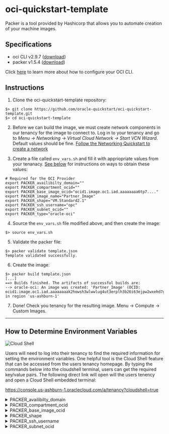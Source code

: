 # oci-quickstart-template
Packer is a tool provided by Hashicorp that allows you to automate creation of your machine images.
## Specifications
 * oci CLI v2.9.7 ([download](https://docs.cloud.oracle.com/en-us/iaas/Content/API/SDKDocs/cliinstall.htm#InstallingtheCLI))
 * packer v1.5.4  ([download](https://packer.io/intro/getting-started/install.html))
 
Click [here](https://docs.oracle.com/en-us/iaas/Content/API/SDKDocs/cliinstall.htm) to learn more about how to configure your OCI CLI.
 
## Instructions
1. Clone the oci-quickstart-template repository:
```
$> git clone https://github.com/oracle-quickstart/oci-quickstart-template.git
$> cd oci-quickstart-template
```
2. Before we can build the image, we must create network components in our tenancy for the image to connect to. Log in to your tenancy and go to *Menu -> Networking -> Virtual Cloud Network -> Start VCN Wizard*. Default values should be fine. [Follow the Networking Quickstart to create a network](https://docs.cloud.oracle.com/en-us/iaas/Content/Network/Tasks/quickstartnetworking.htm)

3. Create a file called ```env_vars.sh``` and fill it with appriopriate values from your tenanacy. [See below](#how-to-determine-environment-variables) for instructions on ways to obtain these values:
```
# Required for the OCI Provider
export PACKER_availibilty_domain=""
export PACKER_compartment_ocid=""
export PACKER_base_image_ocid="ocid1.image.oc1.iad.aaaaaaaa6tp7...."
export PACKER_image_name="Partner_Image"
export PACKER_shape="VM.Standard2.1"
export PACKER_ssh_username="opc"
export PACKER_subnet_ocid=""
export PACKER_type="oracle-oci"
```
4. Source the ```env_vars.sh``` file modified above, and then create the image:
```
$> source env_vars.sh
```

5. Validate the packer file:
```
$> packer validate template.json
Template validated successfully.
```

6. Create the image:
```
$> packer build template.json
[...]
==> Builds finished. The artifacts of successful builds are:
--> oracle-oci: An image was created: 'Partner_Image' (OCID: ocid1.image.oc1.iad.aaaaaaaak2howsh3wlwwlug4ut3erplh3b26i63ejpw2wxehd7gp5jod7xna) in region 'us-ashburn-1'
```

7. Done! Check you tenancy for the resulting image. Menu -> Compute -> Custom Images.

---

## How to Determine Environment Variables

![Cloud Shell](images/cloudshell.png)

Users will need to log into their tenancy to find the required information for setting the environment variables. One helpful tool is the Cloud Shell feature that can be accessed from the users tenancy homepage. By typing the commands below into the cloudshell terminal, users can get the required key/value pairs. The following direct link will open will the users tenency and open a Cloud Shell embedded terminal:

  https://console.us-ashburn-1.oraclecloud.com/a/tenancy?cloudshell=true

<details><summary>PACKER_availibilty_domain</summary><p>
 
The list of Availibility Domains available to a tenancy can be obtained using the following command:
```
$> oci iam availability-domain list | jq -r '.data[].name'
IYfK:US-ASHBURN-AD-1
IYfK:US-ASHBURN-AD-2
IYfK:US-ASHBURN-AD-3
```
</p></details>


<details><summary>PACKER_compartment_ocid</summary><p>
 
The list of Compartment names and corresponding ocids available to a tenancy can be listed using the following command:
```
$> oci iam compartment list |  jq -r '.data[] | .name + " = " + .id'
TestCompartment = ocid1.compartment.oc1..aaaaaaaay6xopmxqb6oz52m3hdcinhknyagicj6764xx2cotffzpvolhwcsq
```
See the [Tenancy Compartments](https://console.us-ashburn-1.oraclecloud.com/identity/compartments) page for a list of compartments in this tenancy. Click "Create Compartment" or click an existing Compartment to get the ocid.

![ScreenShot](images/comp_ocid.png)

</p></details>






<details><summary>PACKER_base_image_ocid</summary>
<p>
 
The list of Base Image names and corresponding ocids available to a tenancy can be listed using the following command:
```
$> oci compute image list -c <insert_compartment_ocid_here> | jq -r '.data[] | ."display-name" + " = " + ."id"'
Windows-Server-2016-Standard-Edition-VM-Gen2-2020.03.16-0 = ocid1.image.oc1.iad.aaaaaaaaafrffa5esbcbcmkqappz37wjkrwh4uzpcmuixx4bcnyi4ljqmeya
Oracle-Linux-7.7-2020.03.23-0 = ocid1.image.oc1.iad.aaaaaaaa6tp7lhyrcokdtf7vrbmxyp2pctgg4uxvt4jz4vc47qoc2ec4anha
Canonical-Ubuntu-18.04-2020.03.17-0 = ocid1.image.oc1.iad.aaaaaaaa7bcrfylytqnbsqcd6jwhp2o4m6wj4lxufo3bmijnkdbfr37wu6oa
[...]
```
A complete list of Base Images available within OCI can be seen on the [OCI All Image Families](https://docs.cloud.oracle.com/en-us/iaas/images/) page. (Click under "Read More" to get the Image ocid for a particular Image and Region.)
</p>
</details>


<details><summary>PACKER_shape</summary><p>
 
The list of Compute Shapes available to a tenancy can be listed using the following command:
```
$> oci compute shape list -c <insert_compartment_ocid_here> | jq -r '.data[].shape'
VM.Standard2.1 
VM.Standard2.2
[...]
```
The list of available Compute Shapes is determined by the Service Limits of the tenancy. See the Tenancy Details page under *Service Limits -> + Compute* for the list of Compute Shapes available to your tenancy. Additional Compute Shapes can be requested by clicking the "Request a service limit increase" link on the *Tenanacy Details* page.

The complete list of Compute Shapes available within OCI can also be seen on the [OCI Compute Shapes](https://docs.cloud.oracle.com/en-us/iaas/Content/Compute/References/computeshapes.htm) listings page.
</p></details>




<details><summary>PACKER_ssh_username</summary><p>

Oracle Linux ssh user is ```opc```
 
CentOS ssh user is ```opc```

Ubuntu ssh user is ```ubuntu```
</p></details>



<details><summary>PACKER_subnet_ocid</summary><p> 

See the Virtual Cloud Networks page for a list of networks in this tenancy. Click "Networking Quickstart" or click an existing network to get the ocid. 
 
*IMPORTANT: The ocid MUST be for the Public Subnet*
 
![ScreenShot](images/public_network.png)

</p></details>
